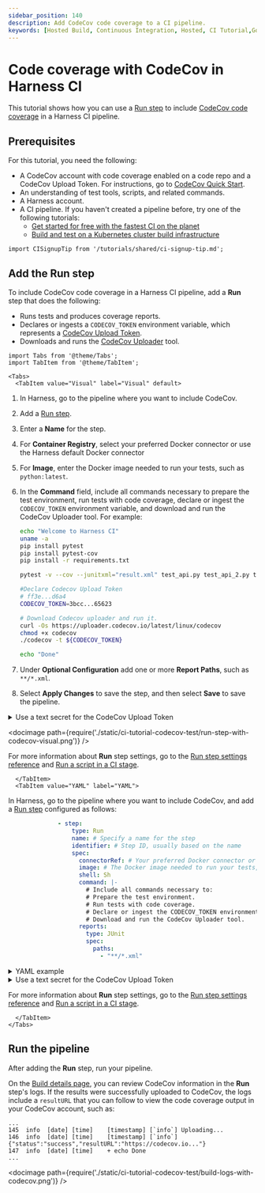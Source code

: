 ```yaml
---
sidebar_position: 140
description: Add CodeCov code coverage to a CI pipeline.
keywords: [Hosted Build, Continuous Integration, Hosted, CI Tutorial,Go,Ko,Cosign]
---
```


# Code coverage with CodeCov in Harness CI

This tutorial shows how you can use a [Run step](/docs/continuous-integration/use-ci/run-ci-scripts/run-a-script-in-a-ci-stage) to include [CodeCov code coverage](https://docs.codecov.com/docs/about-code-coverage#top-5-codecov-features) in a Harness CI pipeline.

## Prerequisites

For this tutorial, you need the following:

* A CodeCov account with code coverage enabled on a code repo and a CodeCov Upload Token. For instructions, go to [CodeCov Quick Start](https://docs.codecov.com/docs/quick-start).
* An understanding of test tools, scripts, and related commands.
* A Harness account.
* A CI pipeline. If you haven't created a pipeline before, try one of the following tutorials:
  * [Get started for free with the fastest CI on the planet](/tutorials/build-code/fastest-ci)
  * [Build and test on a Kubernetes cluster build infrastructure](/tutorials/build-code/ci-tutorial-kubernetes-cluster-build-infra)

```mdx-code-block
import CISignupTip from '/tutorials/shared/ci-signup-tip.md';
```

<CISignupTip />

## Add the Run step

To include CodeCov code coverage in a Harness CI pipeline, add a **Run** step that does the following:

* Runs tests and produces coverage reports.
* Declares or ingests a `CODECOV_TOKEN` environment variable, which represents a [CodeCov Upload Token](https://docs.codecov.com/docs/codecov-uploader#upload-token).
* Downloads and runs the [CodeCov Uploader](https://docs.codecov.com/docs/codecov-uploader) tool.

```mdx-code-block
import Tabs from '@theme/Tabs';
import TabItem from '@theme/TabItem';
```
```mdx-code-block
<Tabs>
  <TabItem value="Visual" label="Visual" default>
```

1. In Harness, go to the pipeline where you want to include CodeCov.
2. Add a [Run step](/docs/continuous-integration/ci-technical-reference/run-step-settings).
3. Enter a **Name** for the step.
4. For **Container Registry**, select your preferred Docker connector or use the Harness default Docker connector
5. For **Image**, enter the Docker image needed to run your tests, such as `python:latest`.
6. In the **Command** field, include all commands necessary to prepare the test environment, run tests with code coverage, declare or ingest the `CODECOV_TOKEN` environment variable, and download and run the CodeCov Uploader tool. For example:

   ```sh
   echo "Welcome to Harness CI"
   uname -a
   pip install pytest
   pip install pytest-cov
   pip install -r requirements.txt

   pytest -v --cov --junitxml="result.xml" test_api.py test_api_2.py test_api_3.py

   #Declare Codecov Upload Token
   # ff3e...d6a4
   CODECOV_TOKEN=3bcc...65623

   # Download Codecov uploader and run it.
   curl -Os https://uploader.codecov.io/latest/linux/codecov
   chmod +x codecov
   ./codecov -t ${CODECOV_TOKEN}

   echo "Done"
   ```

7. Under **Optional Configuration** add one or more **Report Paths**, such as `**/*.xml`.
8. Select **Apply Changes** to save the step, and then select **Save** to save the pipeline.

<details>
<summary>Use a text secret for the CodeCov Upload Token</summary>

For the `CODECOV_TOKEN` environment variable, you can either declare the token directly in the **Command** or store and reference the token as a [text secret](/docs/platform/Security/add-use-text-secrets).

If you choose to use a text secret, under **Optional Configuration** add the following **Environment Variable**:

* Key: `CODECOV_TOKEN`
* Value: An expression calling your text secret, based on the scope where it was declared and the secret's ID, such as `<+secrets.getValue("my_codecov_upload_token")>`. For syntax examples, go to [Add and reference text secrets](/docs/platform/Security/add-use-text-secrets).

Then, call the environment variable in the **Command**, for example:

```sh
echo "Welcome to Harness CI"
uname -a
pip install pytest
pip install pytest-cov
pip install -r requirements.txt

pytest -v --cov --junitxml="result.xml" test_api.py test_api_2.py test_api_3.py

# Download Codecov uploader and run it.
curl -Os https://uploader.codecov.io/latest/linux/codecov
chmod +x codecov
./codecov -t ${CODECOV_TOKEN}

echo "Done"
```

</details>

<!-- ![](./static/ci-tutorial-codecov-test/run-step-with-codecov-visual.png) -->

<docimage path={require('./static/ci-tutorial-codecov-test/run-step-with-codecov-visual.png')} />

For more information about **Run** step settings, go to the [Run step settings reference](/docs/continuous-integration/ci-technical-reference/run-step-settings) and [Run a script in a CI stage](/docs/continuous-integration/use-ci/run-ci-scripts/run-a-script-in-a-ci-stage).

```mdx-code-block
  </TabItem>
  <TabItem value="YAML" label="YAML">
```

In Harness, go to the pipeline where you want to include CodeCov, and add a [Run step](/docs/continuous-integration/ci-technical-reference/run-step-settings) configured as follows:

```yaml
              - step:
                  type: Run
                  name: # Specify a name for the step
                  identifier: # Step ID, usually based on the name
                  spec:
                    connectorRef: # Your preferred Docker connector or the Harness default Docker connector: account.harnessImage.
                    image: # The Docker image needed to run your tests, such as python.latest.
                    shell: Sh
                    command: |-
                      # Include all commands necessary to:
                      # Prepare the test environment.
                      # Run tests with code coverage.
                      # Declare or ingest the CODECOV_TOKEN environment variable.
                      # Download and run the CodeCov Uploader tool.
                    reports:
                      type: JUnit
                      spec:
                        paths:
                          - "**/*.xml"
```

<details>
<summary>YAML example</summary>

Here is an example of a **Run** step with CodeCov that uses `pytest`. Note that this example declares the `CODECOV_TOKEN` environment variable directly in the step's `command`; however, you can also store and reference this token as a [text secret](/docs/platform/Security/add-use-text-secrets).

```yaml
              - step:
                  type: Run
                  name: Pytest code coverage
                  identifier: Run
                  spec:
                    connectorRef: account.harnessImage
                    image: python:latest
                    shell: Sh
                    command: |-
                      echo "Welcome to Harness CI"
                      uname -a
                      pip install pytest
                      pip install pytest-cov
                      pip install -r requirements.txt

                      pytest -v --cov --junitxml="result.xml" test_api.py test_api_2.py test_api_3.py

                      #Declare Codecov Upload Token
                      # ff3e6...6a4
                      CODECOV_TOKEN=3bcc...5623

                      # Download Codecov uploader and run it.
                      curl -Os https://uploader.codecov.io/latest/linux/codecov
                      chmod +x codecov
                      ./codecov -t ${CODECOV_TOKEN}

                      echo "Done"
                    reports:
                      type: JUnit
                      spec:
                        paths:
                          - "**/*.xml"
```

Here is the same **Run** step within the context of a **Build** stage:

```yaml
  stages:
    - stage:
        name: Build
        identifier: Build
        type: CI
        spec:
          cloneCodebase: true
          infrastructure:
            type: KubernetesHosted
            spec:
              identifier: k8s-hosted-infra
          execution:
            steps:
              - step:
                  type: Run
                  name: Pytest code coverage
                  identifier: Run
                  spec:
                    connectorRef: account.harnessImage
                    image: python:latest
                    shell: Sh
                    command: |-
                      echo "Welcome to Harness CI" 
                      uname -a
                      pip install pytest
                      pip install pytest-cov
                      pip install -r requirements.txt

                      pytest -v --cov --junitxml="result.xml" test_api.py test_api_2.py test_api_3.py

                      #Codecov Token (inject as an ENV variable)
                      # ff3e6f68-2f61-4996-afa3-9308a638d6a4
                      CODECOV_TOKEN=3bcc3b9f-dec7-44a9-b70f-fc193be65623

                      # Download Codecov uploader and run it.
                      curl -Os https://uploader.codecov.io/latest/linux/codecov
                      chmod +x codecov
                      ./codecov -t ${CODECOV_TOKEN}

                      echo "Done"
                    reports:
                      type: JUnit
                      spec:
                        paths:
                          - "**/*.xml"
```

</details>

<details>
<summary>Use a text secret for the CodeCov Upload Token</summary>

For the `CODECOV_TOKEN` environment variable, you can either declare the token directly in the `command` or store and reference the token as a [text secret](/docs/platform/Security/add-use-text-secrets).

If you choose to use a text secret, declare `CODECOV_TOKEN` in `step: spec: envVariables`. Set the value to an expression calling your text secret, based on the scope where it was declared and the secret's ID, such as `<+secrets.getValue("my_codecov_upload_token")>`. For syntax examples, go to [Add and reference text secrets](/docs/platform/Security/add-use-text-secrets).

Here is a YAML example of a step that calls a `CODECOV_TOKEN` that is stored as a secret. Notice that the `command` does not include an explicit declaration of the Upload Token; it only references the `CODECOV_TOKEN` variable in `./codecov -t ${CODECOV_TOKEN}`.

```yaml
              - step:
                  type: Run
                  name: Pytest code coverage
                  identifier: Pytest_code_coverage
                  spec:
                    connectorRef: account.harnessImage
                    image: python:latest
                    shell: Sh
                    command: |-
                      echo "Welcome to Harness CI"
                      uname -a
                      pip install pytest
                      pip install pytest-cov
                      pip install -r requirements.txt

                      pytest -v --cov --junitxml="result.xml" test_api.py test_api_2.py test_api_3.py

                      # Download Codecov uploader and run it.
                      curl -Os https://uploader.codecov.io/latest/linux/codecov
                      chmod +x codecov
                      ./codecov -t ${CODECOV_TOKEN}

                      echo "Done"
                    reports:
                      type: JUnit
                      spec:
                        paths:
                          - "**/*.xml"
                    envVariables:
                      CODECOV_TOKEN: <+secrets.getValue("my_codecov_upload_token")>
```

</details>

For more information about **Run** step settings, go to the [Run step settings reference](/docs/continuous-integration/ci-technical-reference/run-step-settings) and [Run a script in a CI stage](/docs/continuous-integration/use-ci/run-ci-scripts/run-a-script-in-a-ci-stage).

```mdx-code-block
  </TabItem>
</Tabs>
```

## Run the pipeline

After adding the **Run** step, run your pipeline.

On the [Build details page](/docs/continuous-integration/use-ci/view-your-builds/viewing-builds), you can review CodeCov information in the **Run** step's logs. If the results were successfully uploaded to CodeCov, the logs include a `resultURL` that you can follow to view the code coverage output in your CodeCov account, such as:

```
...
145  info  [date] [time]    [timestamp] [`info`] Uploading...
146  info  [date] [time]    [timestamp] [`info`] {"status":"success","resultURL":"https://codecov.io..."}
147  info  [date] [time]    + echo Done
...
```

<!-- ![](./static/ci-tutorial-codecov-test/build-logs-with-codecov.png) -->

<docimage path={require('./static/ci-tutorial-codecov-test/build-logs-with-codecov.png')} />

